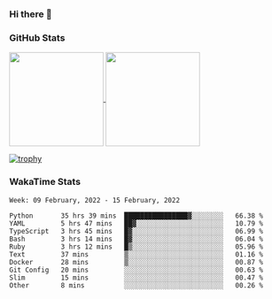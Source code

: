 ### Hi there 👋

### GitHub Stats

<a href="https://github.com/anuraghazra/github-readme-stats">
  <img align="center" height="170px" src="https://github-readme-stats.vercel.app/api/top-langs/?username=tksfjt1024&layout=compact&count_private=true&show_icons=true&show_icons=true&theme=graywhite" />
</a>
<a href="https://github.com/anuraghazra/github-readme-stats">
  <img align="center" height="170px" src="https://github-readme-stats.vercel.app/api?username=tksfjt1024&count_private=true&show_icons=true&show_icons=true&theme=graywhite" />
</a>

[![trophy](https://github-profile-trophy.vercel.app/?username=tksfjt1024)](https://github.com/ryo-ma/github-profile-trophy)

### WakaTime Stats

<!--START_SECTION:waka-->
```text
Week: 09 February, 2022 - 15 February, 2022

Python       35 hrs 39 mins  ████████████████▓░░░░░░░░   66.38 % 
YAML         5 hrs 47 mins   ██▓░░░░░░░░░░░░░░░░░░░░░░   10.79 % 
TypeScript   3 hrs 45 mins   █▓░░░░░░░░░░░░░░░░░░░░░░░   06.99 % 
Bash         3 hrs 14 mins   █▓░░░░░░░░░░░░░░░░░░░░░░░   06.04 % 
Ruby         3 hrs 12 mins   █▒░░░░░░░░░░░░░░░░░░░░░░░   05.96 % 
Text         37 mins         ▒░░░░░░░░░░░░░░░░░░░░░░░░   01.16 % 
Docker       28 mins         ▒░░░░░░░░░░░░░░░░░░░░░░░░   00.87 % 
Git Config   20 mins         ░░░░░░░░░░░░░░░░░░░░░░░░░   00.63 % 
Slim         15 mins         ░░░░░░░░░░░░░░░░░░░░░░░░░   00.47 % 
Other        8 mins          ░░░░░░░░░░░░░░░░░░░░░░░░░   00.26 % 
```
<!--END_SECTION:waka-->
